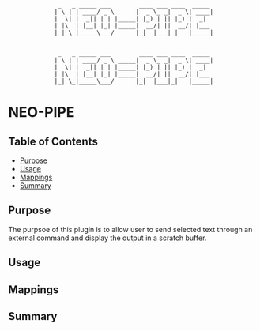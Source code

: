                   _   _ _____ ___        ____ ___ ____  _____ 
                 | \ | | ____/ _ \      |  _ \_ _|  _ \| ____|
                 |  \| |  _|| | | |_____| |_) | || |_) |  _|  
                 | |\  | |__| |_| |_____|  __/| ||  __/| |___ 
                 |_| \_|_____\___/      |_|  |___|_|   |_____|
                                                              

                  _   _ _____ ___        ____ ___ ____  _____ 
                 | \ | | ____/ _ \ _____|  _ \_ _|  _ \| ____|
                 |  \| |  _|| | | |_____| |_) | || |_) |  _|  
                 | |\  | |__| |_| |_____|  __/| ||  __/| |___ 
                 |_| \_|_____\___/      |_|  |___|_|   |_____|
                                                              

# NEO-PIPE

## Table of Contents

<!-- vim-markdown-toc GFM -->

* [Purpose](#purpose)
* [Usage](#usage)
* [Mappings](#mappings)
* [Summary](#summary)

<!-- vim-markdown-toc -->

## Purpose

The purpsoe of this plugin is to allow user to send selected text through an
external command and display the output in a scratch buffer.

## Usage

## Mappings

## Summary
